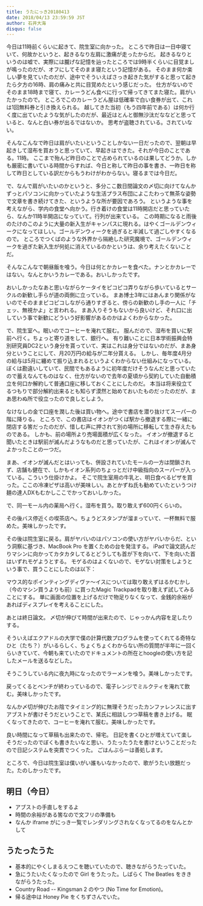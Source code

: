```yaml
---
title: うたにっき20180413
date: 2018/04/13 23:59:59 JST
author: 石井大海
disqus: false
---
```


今日は11時前くらいに起きて、院生室に向かった。
ところで昨日は一日中寝ていて、何故かというと、起きるなり左肩に激痛が走ったからだ。
起きるなりというのは嘘で、実際には朧げな記憶を辿ったところでは9時半くらいに目覚ましが鳴ったのだが、オフにしてそのまま寝たという記憶がある。
そのまま何か楽しい夢を見ていたのだが、途中でそういえばさっき起きた気がすると思って起きたら夕方の16時、肩の痛みと共に目覚めたという感じだった。
仕方がないのでそのまま18時まで寝て、カレーうどん食べに行って帰ってきてまた寝た。肩がいたかったので。
ところでこのカレーうどん屋は低確率で白い食券が出て、これは1回無料券と引き換えられる。
越してきた当初（もう四年前である）は何か行く度に出ていたような気がしたのだが、最近はとんと御無沙汰だななどと思っていると、なんと白い券が出るではないか。
思考が盗聴されている。されていない。

そんなこんなで昨日は肩がいたいということしかない一日だったので、翌朝は早起きして湿布を買おうと思っていて、早起きはできた。それが今日のことである。11時。
ここまで殆んど昨日のことで占められているのは果してどうか。しかも厳密に書いている時間からすれば、今日と称して昨日の事を書き、一昨日を称して昨日としている訳だからもうわけがわからない。寝るまでは今日だ。

で、なんで肩がいたいのかというと、多分ここ数日間論文の〆切に向けてなんかずっとパソコンに向かっていたような生活プラス布団によこたわって無茶な姿勢で文章を書き続けてきた、というような所が要因であろう。
というような事を考えながら、学内の食堂へ向かう。行き着けの食堂は11時開店だと思っていたら、なんか11時半開店になっていて。行列が出来ている。
この時期になると雨後のたけのこのように大量の新入生がキャンパスに現れる。はやくゴールデンウィークになってほしい。ゴールデンウィークを過ぎると半減して過ごしやすくなるので。
ところでつくばのような外界から隔絶した研究魔境で、ゴールデンウィークを過ぎた新入生が何処に消えているのかというは、余り考えたくないことだ。

そんなこんなで朝昼飯を喰う。今日は何とかカレーを食べた。ナンとかカレーではない。なんとかいうカレーである。おいしかったです。

おいしかったなあと思いながらケータイをピコピコ弄りながら歩いているとサークルの新歓し手らが道の両側に立っている。
まあ博士3年にはあんまり関係がないのでそのままピコピコしながら通りすぎると、傍らの新歓のし手の一人に「チェッ、無視かよ」と言われる。
まあ入りそうもないから良いけど、それ口に出していう事で新歓にどういう好影響があるのかはよくわからなかった。

で、院生室へ。眠いのでコーヒーを淹れて服む。
服んだので、湿布を買いに駅前へ行く。ちょっと寄り道をして、銀行へ。
有り難いことに日本学術振興会特別研究員DC2という身分を貰っていて、実はこれは身分ではないのだが、まあ身分ということにして、月20万円の給与が二年分貰える。
しかし、毎年度4月分の給与は5月に纏めて振り込まれるというよくわからない仕組みになっている。ぼくは勘違いしていて、民間でもあるように初年度だけそうなんだと思っていたので蓄えなんてものはなく、仕方がないので去年の夏頃から契約していた自動積立を何口か解約して普通口座に移しておくことにしたのだ。
本当は将来役立てるつもりで部分解約出来るとも知らず漠然と始めておいたものだったのだが、まあ思わぬ所で役立ったので良しとしよう。

なけなしの金で口座を潤した後は買い物へ。途中で書店を潜り抜けてスーパーの階に降りる。
ところで、この書店はイオンがつくば駅から撤退する際に一緒に閉店する筈だったのだが、惜しむ声に押されて別の場所に移転して生き存えたものである。
しかも、前の場所より売場面積が広くなった。
イオンが撤退すると聞いたときは駅前が滅んだようなものだと思っていたが、これはイオンが滅んでよかったことの一つだ。

まあ、イオンが滅んだとはいっても、併設されていたモールの一方は閉鎖されず、店舗も健在で、しかもイオン系列のちょっとだけ中級指向のスーパーが入っている。こういう仕掛けかよ。
そこで院生室用の牛乳と、明日食べるピザを買った。ここの冷凍ピザは高いが美味しい。あとかずね氏も勧めていたというつけ麺の達人DXもむかしここでかっておいしかった。

で、同一モール内の薬局へ行く。湿布を買う。取り敢えず600円くらいの。

その後バス停近くの喫茶店へ。ちょうどスタンプが溜まっていて、一杯無料で服めた。美味しかったです。

その後は院生室に戻る。肩がヤバいのはパソコンの使い方がヤバいからだ、という洞察に基づき、MacBook Pro を置くための台を発注する。
iPadで論文読んだりマシンに向かってカタカタしてるとどうしても首が下を向いて、下を向いた首はいずれモゲようとする。
モゲるのはよくないので、モゲない対策をしようという事で、買うことにしたのは以下：

[](asin:B075DC2Z43)
[](asin:B016ZF8RDA)

マウス的なポインティングディヴァ〜イスについては取り敢えずはるかむかし（今のマシン買うよりも前）に買ったMagic Trackpadを取り敢えず試してみることにする。
単に画面の位置を上げるだけで物足りなくなって、金銭的余裕があればディスプレイを考えることにした。

あとは終日論文。
〆切が伸びて時間が出来たので、じゃっかん内容を足したりする。

そういえばエクアドルの大学で僕の計算代数プログラムを使ってくれてる奇特なひと（たち？）がいるらしく、ちょくちょくわからない所の質問が半年に一回くらいきていて、今朝も来ていたのでドキュメントの所在とhoogleの使い方を記したメールを送るなどした。

そうこうしている内に夜九時になったのでラーメンを喰う。美味しかったです。

戻ってくるとベンチが終わっているので、電子レンジでミルクティを淹れて飲む。美味しかったです。

なんか〆切が伸びたお陰でタイミング的に無理そうだったカンファレンスに出すアブストが書けそうだということで、某氏に相談しつつ草稿を書き上げる。
眠くなってきたので、コーヒーを淹れて服む。美味しかったです。

良い時間になって草稿も出来たので、帰宅。
日記を書くひとが増えていて楽しそうだったのでぼくも書きたいなと思い、うたったうたを書けということだったので日記システムを突貫でつくった。
ごはんぶらーは善処します。

ところで、今日は院生室は僕いがい誰もいなかったので、歌がうたい放題だった。たのしかったです。

## 明日（今日）
* アブストの手直しをするよ
* 時間の余裕がある筈なので文フリの準備も
* なんか iframe がにっき一覧でレンダリングされなくなってるのをなんとかして


## うたったうた
* 基本的にやくしまるえつこを聴いていたので、聴きながらうたっていた。
* 急にうたいたくなったので Girl をうたった。しばらく The Beatles をききながらうたった。
* Country Road -- Kingsman 2 のやつ (No Time for Emotion)。
* 帰る途中は Honey Pie をくちずさんでいた。
